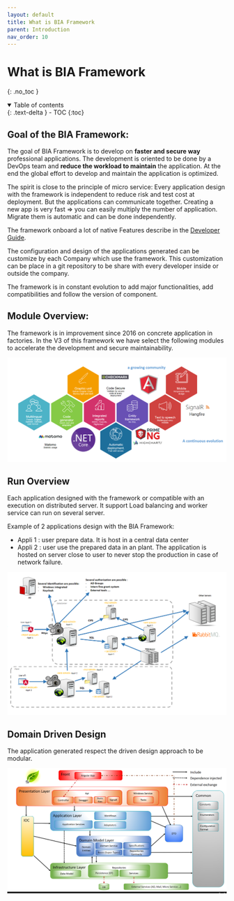 ```yaml
---
layout: default
title: What is BIA Framework
parent: Introduction
nav_order: 10
---
```

# What is BIA Framework
{: .no_toc }

<details open markdown="block">
  <summary>
    Table of contents
  </summary>
  {: .text-delta }
- TOC
{:toc}
</details>

## Goal of the BIA Framework:
The goal of BIA Framework is to develop on **faster and secure way** professional applications.
The development is oriented to be done by a DevOps team and **reduce the workload to maintain** the application.
At the end the global effort to develop and maintain the application is optimized.

The spirit is close to the principle of micro service:
Every application design with the framework is independent to reduce risk and test cost at deployment.
But the applications can communicate together.
Creating a new app is very fast => you can easily multiply the number of application.
Migrate them is automatic and can be done independently.

The framework onboard a lot of native Features describe in the [Developer Guide](../../40-DeveloperGuide/DeveloperGuide.md).

The configuration and design of the applications generated can be customize by each Company which use the framework.
This customization can be place in a git repository to be share with every developer inside or outside the company.

The framework is in constant evolution to add major functionalities, add compatibilities and follow the version of component.

## Module Overview:
The framework is in improvement since 2016 on concrete application in factories.
In the V3 of this framework we have select the following modules to accelerate the development and secure 
maintainability.

![The framework V3 modules](../../Images/Overview_Modules.PNG)

## Run Overview
Each application designed with the framework or compatible with an execution on distributed server.
It support Load balancing and worker service can run on several server.

Example of 2 applications design with the BIA Framework:
* Appli 1 : user prepare data. It is host in a central data center
* Appli 2 : user use the prepared data in an plant. The application is hosted on server close to user to never stop the production in case of network failure.

 ![Run Overview](../../Images/Overview_Run.PNG)

## Domain Driven Design
The application generated respect the driven design approach to be modular.

![DDD Overview](../../Images/Overview_DDD.PNG)